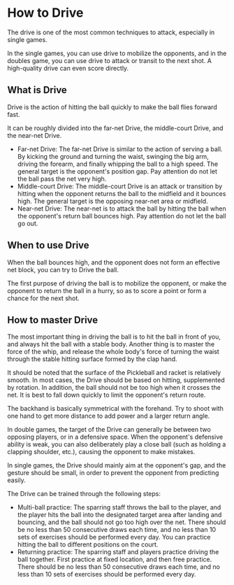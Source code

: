 # How to Drive

The drive is one of the most common techniques to attack, especially in single games.

In the single games, you can use drive to mobilize the opponents, and in the doubles game, you can use drive to attack or transit to the next shot. A high-quality drive can even score directly.

## What is Drive

Drive is the action of hitting the ball quickly to make the ball flies forward fast.

It can be roughly divided into the far-net Drive, the middle-court Drive, and the near-net Drive.

* Far-net Drive: The far-net Drive is similar to the action of serving a ball. By kicking the ground and turning the waist, swinging the big arm, driving the forearm, and finally whipping the ball to a high speed. The general target is the opponent's position gap. Pay attention do not let the ball pass the net very high.
* Middle-court Drive: The middle-court Drive is an attack or transition by hitting when the opponent returns the ball to the midfield and it bounces high. The general target is the opposing near-net area or midfield.
* Near-net Drive: The near-net is to attack the ball by hitting the ball when the opponent's return ball bounces high. Pay attention do not let the ball go out.

## When to use Drive

When the ball bounces high, and the opponent does not form an effective net block, you can try to Drive the ball.

The first purpose of driving the ball is to mobilize the opponent, or make the opponent to return the ball in a hurry, so as to score a point or form a chance for the next shot.

## How to master Drive

The most important thing in driving the ball is to hit the ball in front of you, and always hit the ball with a stable body. Another thing is to master the force of the whip, and release the whole body's force of turning the waist through the stable hitting surface formed by the clap hand.

It should be noted that the surface of the Pickleball and racket is relatively smooth. In most cases, the Drive should be based on hitting, supplemented by rotation. In addition, the ball should not be too high when it crosses the net. It is best to fall down quickly to limit the opponent's return route.

The backhand is basically symmetrical with the forehand. Try to shoot with one hand to get more distance to add power and a larger return angle.

In double games, the target of the Drive can generally be between two opposing players, or in a defensive space. When the opponent's defensive ability is weak, you can also deliberately play a close ball (such as holding a clapping shoulder, etc.), causing the opponent to make mistakes.

In single games, the Drive should mainly aim at the opponent's gap, and the gesture should be small, in order to prevent the opponent from predicting easily.

The Drive can be trained through the following steps:

* Multi-ball practice: The sparring staff throws the ball to the player, and the player hits the ball into the designated target area after landing and bouncing, and the ball should not go too high over the net. There should be no less than 50 consecutive draws each time, and no less than 10 sets of exercises should be performed every day. You can practice hitting the ball to different positions on the court.
* Returning practice: The sparring staff and players practice driving the ball together. First practice at fixed location, and then free practice. There should be no less than 50 consecutive draws each time, and no less than 10 sets of exercises should be performed every day.